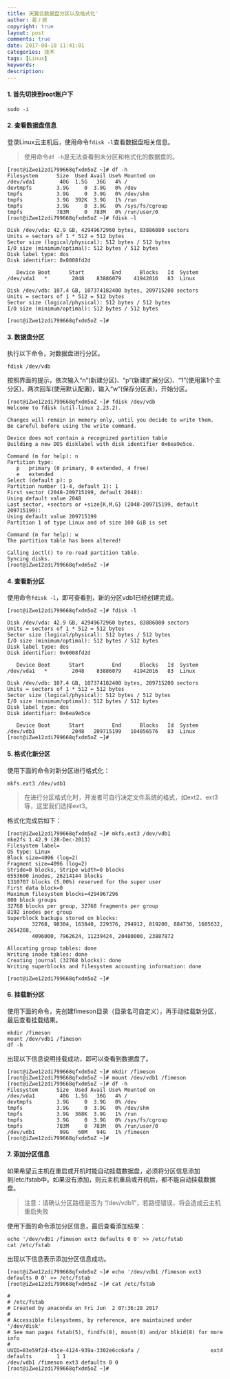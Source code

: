 ```yaml
---
title: 天翼云数据盘分区以及格式化'
author: 昜丿捺
copyright: true
layout: post
comments: true
date: 2017-08-10 11:41:01
categories: 技术
tags: [Linux]
keywords:
description:
---
```

#### 1. 首先切换到root账户下
```
sudo -i
```

<!-- more -->

#### 2. 查看数据盘信息
登录Linux云主机后，使用命令`fdisk -l`查看数据盘相关信息。
> 使用命令`df -h`是无法查看到未分区和格式化的数据盘的。

	[root@iZwe12zdi799668qfxdm5oZ ~]# df -h
	Filesystem      Size  Used Avail Use% Mounted on
	/dev/vda1        40G  1.5G   36G   4% /
	devtmpfs        3.9G     0  3.9G   0% /dev
	tmpfs           3.9G     0  3.9G   0% /dev/shm
	tmpfs           3.9G  392K  3.9G   1% /run
	tmpfs           3.9G     0  3.9G   0% /sys/fs/cgroup
	tmpfs           783M     0  783M   0% /run/user/0
	[root@iZwe12zdi799668qfxdm5oZ ~]# fdisk -l

	Disk /dev/vda: 42.9 GB, 42949672960 bytes, 83886080 sectors
	Units = sectors of 1 * 512 = 512 bytes
	Sector size (logical/physical): 512 bytes / 512 bytes
	I/O size (minimum/optimal): 512 bytes / 512 bytes
	Disk label type: dos
	Disk identifier: 0x0008fd2d

	   Device Boot      Start         End      Blocks   Id  System
	/dev/vda1   *        2048    83886079    41942016   83  Linux

	Disk /dev/vdb: 107.4 GB, 107374182400 bytes, 209715200 sectors
	Units = sectors of 1 * 512 = 512 bytes
	Sector size (logical/physical): 512 bytes / 512 bytes
	I/O size (minimum/optimal): 512 bytes / 512 bytes

	[root@iZwe12zdi799668qfxdm5oZ ~]# 

#### 3. 数据盘分区
执行以下命令，对数据盘进行分区。
```
fdisk /dev/vdb
```
按照界面的提示，依次输入“n”(新建分区)、“p”(新建扩展分区)、“1”(使用第1个主分区)，两次回车(使用默认配置)，输入“w”(保存分区表)，开始分区。

	[root@iZwe12zdi799668qfxdm5oZ ~]# fdisk /dev/vdb
	Welcome to fdisk (util-linux 2.23.2).

	Changes will remain in memory only, until you decide to write them.
	Be careful before using the write command.

	Device does not contain a recognized partition table
	Building a new DOS disklabel with disk identifier 0x6ea9e5ce.

	Command (m for help): n
	Partition type:
	   p   primary (0 primary, 0 extended, 4 free)
	   e   extended
	Select (default p): p
	Partition number (1-4, default 1): 1
	First sector (2048-209715199, default 2048): 
	Using default value 2048
	Last sector, +sectors or +size{K,M,G} (2048-209715199, default 209715199): 
	Using default value 209715199
	Partition 1 of type Linux and of size 100 GiB is set

	Command (m for help): w
	The partition table has been altered!

	Calling ioctl() to re-read partition table.
	Syncing disks.
	[root@iZwe12zdi799668qfxdm5oZ ~]# 

#### 4. 查看新分区
使用命令`fdisk -l`，即可查看到，新的分区vdb1已经创建完成。

	[root@iZwe12zdi799668qfxdm5oZ ~]# fdisk -l

	Disk /dev/vda: 42.9 GB, 42949672960 bytes, 83886080 sectors
	Units = sectors of 1 * 512 = 512 bytes
	Sector size (logical/physical): 512 bytes / 512 bytes
	I/O size (minimum/optimal): 512 bytes / 512 bytes
	Disk label type: dos
	Disk identifier: 0x0008fd2d

	   Device Boot      Start         End      Blocks   Id  System
	/dev/vda1   *        2048    83886079    41942016   83  Linux

	Disk /dev/vdb: 107.4 GB, 107374182400 bytes, 209715200 sectors
	Units = sectors of 1 * 512 = 512 bytes
	Sector size (logical/physical): 512 bytes / 512 bytes
	I/O size (minimum/optimal): 512 bytes / 512 bytes
	Disk label type: dos
	Disk identifier: 0x6ea9e5ce

	   Device Boot      Start         End      Blocks   Id  System
	/dev/vdb1            2048   209715199   104856576   83  Linux
	[root@iZwe12zdi799668qfxdm5oZ ~]# 

#### 5. 格式化新分区
使用下面的命令对新分区进行格式化：
```
mkfs.ext3 /dev/vdb1
```
> 在进行分区格式化时，开发者可自行决定文件系统的格式，如ext2、ext3等，这里我们选择ext3。

格式化完成后如下：

	[root@iZwe12zdi799668qfxdm5oZ ~]# mkfs.ext3 /dev/vdb1
	mke2fs 1.42.9 (28-Dec-2013)
	Filesystem label=
	OS type: Linux
	Block size=4096 (log=2)
	Fragment size=4096 (log=2)
	Stride=0 blocks, Stripe width=0 blocks
	6553600 inodes, 26214144 blocks
	1310707 blocks (5.00%) reserved for the super user
	First data block=0
	Maximum filesystem blocks=4294967296
	800 block groups
	32768 blocks per group, 32768 fragments per group
	8192 inodes per group
	Superblock backups stored on blocks: 
	        32768, 98304, 163840, 229376, 294912, 819200, 884736, 1605632, 2654208, 
	        4096000, 7962624, 11239424, 20480000, 23887872

	Allocating group tables: done                            
	Writing inode tables: done                            
	Creating journal (32768 blocks): done
	Writing superblocks and filesystem accounting information: done   

	[root@iZwe12zdi799668qfxdm5oZ ~]# 

#### 6. 挂载新分区
使用下面的命令，先创建fimeson目录（目录名可自定义），再手动挂载新分区，最后查看挂载结果。
```
mkdir /fimeson
mount /dev/vdb1 /fimeson
df -h
```
出现以下信息说明挂载成功，即可以查看到数据盘了。

	[root@iZwe12zdi799668qfxdm5oZ ~]# mkdir /fimeson
	[root@iZwe12zdi799668qfxdm5oZ ~]# mount /dev/vdb1 /fimeson
	[root@iZwe12zdi799668qfxdm5oZ ~]# df -h
	Filesystem      Size  Used Avail Use% Mounted on
	/dev/vda1        40G  1.5G   36G   4% /
	devtmpfs        3.9G     0  3.9G   0% /dev
	tmpfs           3.9G     0  3.9G   0% /dev/shm
	tmpfs           3.9G  368K  3.9G   1% /run
	tmpfs           3.9G     0  3.9G   0% /sys/fs/cgroup
	tmpfs           783M     0  783M   0% /run/user/0
	/dev/vdb1        99G   60M   94G   1% /fimeson
	[root@iZwe12zdi799668qfxdm5oZ ~]# 

#### 7. 添加分区信息
如果希望云主机在重启或开机时能自动挂载数据盘，必须将分区信息添加到/etc/fstab中。如果没有添加，则云主机重启或开机后，都不能自动挂载数据盘。
> 注意：请确认分区路径是否为 “/dev/vdb1”，若路径错误，将会造成云主机重启失败

使用下面的命令添加分区信息，最后查看添加结果：
```
echo '/dev/vdb1 /fimeson ext3 defaults 0 0' >> /etc/fstab
cat /etc/fstab
```
出现以下信息表示添加分区信息成功。

	[root@iZwe12zdi799668qfxdm5oZ ~]# echo '/dev/vdb1 /fimeson ext3 defaults 0 0' >> /etc/fstab
	[root@iZwe12zdi799668qfxdm5oZ ~]# cat /etc/fstab

	#
	# /etc/fstab
	# Created by anaconda on Fri Jun  2 07:36:28 2017
	#
	# Accessible filesystems, by reference, are maintained under '/dev/disk'
	# See man pages fstab(5), findfs(8), mount(8) and/or blkid(8) for more info
	#
	UUID=83e59f2d-45ce-4124-939a-3302e6cc6afa /                       ext4    defaults        1 1
	/dev/vdb1 /fimeson ext3 defaults 0 0
	[root@iZwe12zdi799668qfxdm5oZ ~]# 